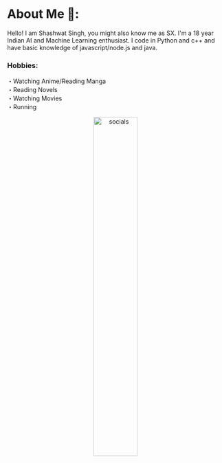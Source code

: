 <p align='center'>
</p>


# About Me 🧑:
Hello! I am Shashwat Singh, you might also know me as SX. I'm a 18 year Indian AI and Machine Learning enthusiast.
I code in Python and c++ and have basic knowledge of javascript/node.js and java.

### Hobbies:
・Watching Anime/Reading Manga </br>
・Reading Novels </br>
・Watching Movies<br>
・Running<br>


[<p align='center'> <img alt='socials' width='45%' src='https://cdn.discordapp.com/attachments/681786753547632790/867374655992365066/socials.png'> </p>](https://linktr.ee/SXH7)


</br>


